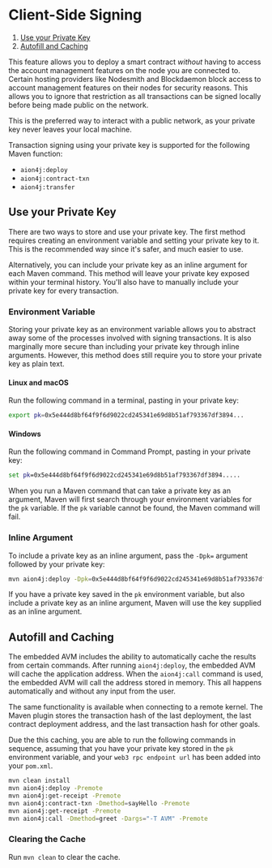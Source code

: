 # Client-Side Signing

1. [Use your Private Key](#use-your-private-key)
2. [Autofill and Caching](#autofill-and-caching)

This feature allows you to deploy a smart contract _without_ having to access the account management features on the node you are connected to. Certain hosting providers like Nodesmith and Blockdaemon block access to account management features on their nodes for security reasons. This allows you to ignore that restriction as all transactions can be signed locally before being made public on the network.

This is the preferred way to interact with a public network, as your private key never leaves your local machine.

Transaction signing using your private key is supported for the following Maven function:

- `aion4j:deploy`
- `aion4j:contract-txn`
- `aion4j:transfer`

## Use your Private Key

There are two ways to store and use your private key. The first method requires creating an environment variable and setting your private key to it. This is the recommended way since it's safer, and much easier to use.

Alternatively, you can include your private key as an inline argument for each Maven command. This method will leave your private key exposed within your terminal history. You'll also have to manually include your private key for every transaction.

### Environment Variable

Storing your private key as an environment variable allows you to abstract away some of the processes involved with signing transactions. It is also marginally more secure than including your private key through inline arguments. However, this method does still require you to store your private key as plain text.

#### Linux and macOS

Run the following command in a terminal, pasting in your private key:

```bash
export pk=0x5e444d8bf64f9f6d9022cd245341e69d8b51af793367df3894...
```

#### Windows

Run the following command in Command Prompt, pasting in your private key:

```cmd
set pk=0x5e444d8bf64f9f6d9022cd245341e69d8b51af793367df3894.....
```

When you run a Maven command that can take a private key as an argument, Maven will first search through your environment variables for the `pk` variable. If the `pk` variable cannot be found, the Maven command will fail.

### Inline Argument

To include a private key as an inline argument, pass the `-Dpk=` argument followed by your private key:

```bash
mvn aion4j:deploy -Dpk=0x5e444d8bf64f9f6d9022cd245341e69d8b51af793367df3894...  -Premote
```

If you have a private key saved in the `pk` environment variable, but also include a private key as an inline argument, Maven will use the key supplied as an inline argument.

## Autofill and Caching

The embedded AVM includes the ability to automatically cache the results from certain commands. After running `aion4j:deploy`, the embedded AVM will cache the application address. When the `aion4j:call` command is used, the embedded AVM will call the address stored in memory. This all happens automatically and without any input from the user.

The same functionality is available when connecting to a remote kernel. The Maven plugin stores the transaction hash of the last deployment, the last contract deployment address, and the last transaction hash for other goals.

Due the this caching, you are able to run the following commands in sequence, assuming that you have your private key stored in the `pk` environment variable, and your `web3 rpc endpoint url` has been added into your `pom.xml`.

```bash
mvn clean install
mvn aion4j:deploy -Premote
mvn aion4j:get-receipt -Premote
mvn aion4j:contract-txn -Dmethod=sayHello -Premote
mvn aion4j:get-receipt -Premote
mvn aion4j:call -Dmethod=greet -Dargs="-T AVM" -Premote
```

### Clearing the Cache

Run `mvn clean` to clear the cache.